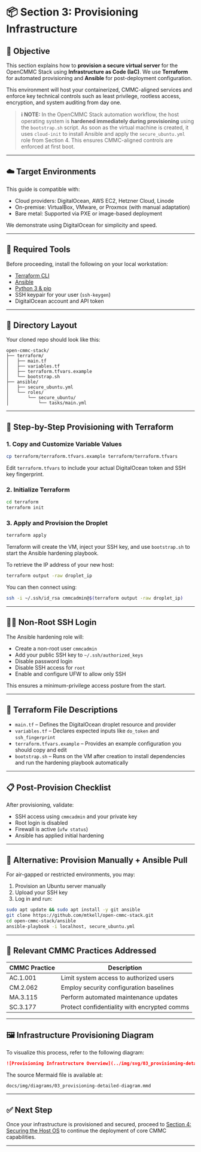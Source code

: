 # 📦 Section 3: Provisioning Infrastructure

## 🧭 Objective

This section explains how to **provision a secure virtual server** for the OpenCMMC Stack using **Infrastructure as Code (IaC)**. We use **Terraform** for automated provisioning and **Ansible** for post-deployment configuration.

This environment will host your containerized, CMMC-aligned services and enforce key technical controls such as least privilege, rootless access, encryption, and system auditing from day one.

> **ℹ️ NOTE:** In the OpenCMMC Stack automation workflow, the host operating system is **hardened immediately during provisioning** using the `bootstrap.sh` script. As soon as the virtual machine is created, it uses `cloud-init` to install Ansible and apply the `secure_ubuntu.yml` role from Section 4. This ensures CMMC-aligned controls are enforced at first boot.

---

## ☁️ Target Environments

This guide is compatible with:

- Cloud providers: DigitalOcean, AWS EC2, Hetzner Cloud, Linode
- On-premise: VirtualBox, VMware, or Proxmox (with manual adaptation)
- Bare metal: Supported via PXE or image-based deployment

We demonstrate using DigitalOcean for simplicity and speed.

---

## 🧰 Required Tools

Before proceeding, install the following on your local workstation:

- [Terraform CLI](https://developer.hashicorp.com/terraform/downloads)
- [Ansible](https://docs.ansible.com/)
- [Python 3 & pip](https://www.python.org/downloads/)
- SSH keypair for your user (`ssh-keygen`)
- DigitalOcean account and API token

---

## 📁 Directory Layout

Your cloned repo should look like this:

```
open-cmmc-stack/
├── terraform/
│   ├── main.tf
│   ├── variables.tf
│   ├── terraform.tfvars.example
│   └── bootstrap.sh
├── ansible/
│   ├── secure_ubuntu.yml
│   └── roles/
│       └── secure_ubuntu/
│           └── tasks/main.yml
```

---

## 🚀 Step-by-Step Provisioning with Terraform

### 1. Copy and Customize Variable Values

```bash
cp terraform/terraform.tfvars.example terraform/terraform.tfvars
```

Edit `terraform.tfvars` to include your actual DigitalOcean token and SSH key fingerprint.

### 2. Initialize Terraform

```bash
cd terraform
terraform init
```

### 3. Apply and Provision the Droplet

```bash
terraform apply
```

Terraform will create the VM, inject your SSH key, and use `bootstrap.sh` to start the Ansible hardening playbook.

To retrieve the IP address of your new host:

```bash
terraform output -raw droplet_ip
```

You can then connect using:

```bash
ssh -i ~/.ssh/id_rsa cmmcadmin@$(terraform output -raw droplet_ip)
```

---

## 🧑‍💻 Non-Root SSH Login

The Ansible hardening role will:

- Create a non-root user `cmmcadmin`
- Add your public SSH key to `~/.ssh/authorized_keys`
- Disable password login
- Disable SSH access for `root`
- Enable and configure UFW to allow only SSH

This ensures a minimum-privilege access posture from the start.

---

## 📜 Terraform File Descriptions

- `main.tf` – Defines the DigitalOcean droplet resource and provider
- `variables.tf` – Declares expected inputs like `do_token` and `ssh_fingerprint`
- `terraform.tfvars.example` – Provides an example configuration you should copy and edit
- `bootstrap.sh` – Runs on the VM after creation to install dependencies and run the hardening playbook automatically

---

## 📋 Post-Provision Checklist

After provisioning, validate:

- SSH access using `cmmcadmin` and your private key
- Root login is disabled
- Firewall is active (`ufw status`)
- Ansible has applied initial hardening

---

## 🔁 Alternative: Provision Manually + Ansible Pull

For air-gapped or restricted environments, you may:

1. Provision an Ubuntu server manually
2. Upload your SSH key
3. Log in and run:

```bash
sudo apt update && sudo apt install -y git ansible
git clone https://github.com/mtkell/open-cmmc-stack.git
cd open-cmmc-stack/ansible
ansible-playbook -i localhost, secure_ubuntu.yml
```

---

## 📜 Relevant CMMC Practices Addressed

| CMMC Practice | Description |
|---------------|-------------|
| AC.1.001 | Limit system access to authorized users |
| CM.2.062 | Employ security configuration baselines |
| MA.3.115 | Perform automated maintenance updates |
| SC.3.177 | Protect confidentiality with encrypted comms |

---

## 🖼️ Infrastructure Provisioning Diagram

To visualize this process, refer to the following diagram:

```markdown
![Provisioning Infrastructure Overview](../img/svg/03_provisioning-detailed-diagram.svg)
```

The source Mermaid file is available at:

```text
docs/img/diagrams/03_provisioning-detailed-diagram.mmd
```

---

## ✅ Next Step

Once your infrastructure is provisioned and secured, proceed to [Section 4: Securing the Host OS](../04_os_hardening/index.md) to continue the deployment of core CMMC capabilities.

---
